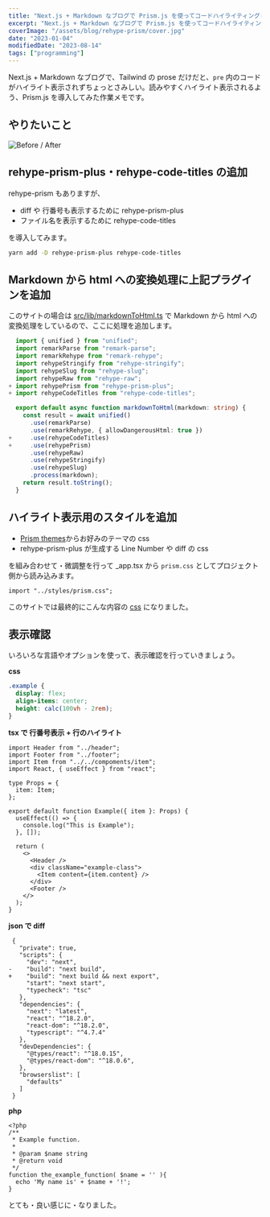 ```yaml
---
title: "Next.js + Markdown なブログで Prism.js を使ってコードハイライティングしたい"
excerpt: "Next.js + Markdown なブログで Prism.js を使ってコードハイライティングしたい"
coverImage: "/assets/blog/rehype-prism/cover.jpg"
date: "2023-01-04"
modifiedDate: "2023-08-14"
tags: ["programming"]
---
```


Next.js + Markdown なブログで、Tailwind の prose だけだと、`pre` 内のコードがハイライト表示されずちょっとさみしい。読みやすくハイライト表示されるよう、Prism.js を導入してみた作業メモです。

## やりたいこと

![Before / After](/assets/blog/rehype-prism/before-after.png)

## rehype-prism-plus・rehype-code-titles の追加

rehype-prism もありますが、

- diff や 行番号も表示するために rehype-prism-plus
- ファイル名を表示するために rehype-code-titles

を導入してみます。

```sh
yarn add -D rehype-prism-plus rehype-code-titles
```

## Markdown から html への変換処理に上記プラグインを追加

このサイトの場合は [src/lib/markdownToHtml.ts](https://github.com/takenorioshima/takenorioshima-org/blob/main/src/lib/markdownToHtml.ts) で Markdown から html への変換処理をしているので、ここに処理を追加します。

```diff-ts:src/lib/markdownToHtml.ts
  import { unified } from "unified";
  import remarkParse from "remark-parse";
  import remarkRehype from "remark-rehype";
  import rehypeStringify from "rehype-stringify";
  import rehypeSlug from "rehype-slug";
  import rehypeRaw from "rehype-raw";
+ import rehypePrism from "rehype-prism-plus";
+ import rehypeCodeTitles from "rehype-code-titles";

  export default async function markdownToHtml(markdown: string) {
    const result = await unified()
      .use(remarkParse)
      .use(remarkRehype, { allowDangerousHtml: true })
+     .use(rehypeCodeTitles)
+     .use(rehypePrism)
      .use(rehypeRaw)
      .use(rehypeStringify)
      .use(rehypeSlug)
      .process(markdown);
    return result.toString();
  }
```

## ハイライト表示用のスタイルを追加

- [Prism themes](https://github.com/PrismJS/prism-themes)からお好みのテーマの css
- rehype-prism-plus が生成する Line Number や diff の css

を組み合わせて・微調整を行って \_app.tsx から `prism.css` としてプロジェクト側から読み込みます。

```tsx:src/pages/_app.tsx
import "../styles/prism.css";
```

このサイトでは最終的にこんな内容の [css](https://github.com/takenorioshima/takenorioshima-org/blob/main/src/styles/prism.css) になりました。

## 表示確認

いろいろな言語やオプションを使って、表示確認を行っていきましょう。

**css**

```css
.example {
  display: flex;
  align-items: center;
  height: calc(100vh - 2rem);
}
```

**tsx で 行番号表示 + 行のハイライト**

```tsx {1,4-6} showLineNumbers
import Header from "../header";
import Footer from "../footer";
import Item from "../../compoments/item";
import React, { useEffect } from "react";

type Props = {
  item: Item;
};

export default function Example({ item }: Props) {
  useEffect(() => {
    console.log("This is Example");
  }, []);

  return (
    <>
      <Header />
      <div className="example-class">
        <Item content={item.content} />
      </div>
      <Footer />
    </>
  );
}
```

**json で diff**

```diff-json
 {
   "private": true,
   "scripts": {
     "dev": "next",
-    "build": "next build",
+    "build": "next build && next export",
     "start": "next start",
     "typecheck": "tsc"
   },
   "dependencies": {
     "next": "latest",
     "react": "^18.2.0",
     "react-dom": "^18.2.0",
     "typescript": "^4.7.4"
   },
   "devDependencies": {
     "@types/react": "^18.0.15",
     "@types/react-dom": "^18.0.6",
   },
   "browserslist": [
     "defaults"
   ]
 }
```

**php**

```php:functions.php
<?php
/**
 * Example function.
 *
 * @param $name string
 * @return void
 */
function the_example_function( $name = '' ){
  echo 'My name is' + $name + '!';
}
```

とても・良い感じに・なりました。
